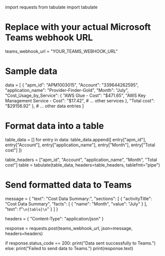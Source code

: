 import requests
from tabulate import tabulate

# Replace with your actual Microsoft Teams webhook URL
teams_webhook_url = "YOUR_TEAMS_WEBHOOK_URL"

# Sample data
data = [
    {
        "apm_id": "APM1003015",
        "Account": "339644262595",
        "application_name": "Provider-Finder-Gold",
        "Month": "July",
        "Cost_Usage_by_Service": {
            "AWS Glue - Cost": "$471.65",
            "AWS Key Management Service - Cost": "$17.42",
            # ... other services
        },
        "Total cost": "$29156.92"
    },
    # ... other data entries
]

# Format data into a table
table_data = []
for entry in data:
    table_data.append([
        entry["apm_id"],
        entry["Account"],
        entry["application_name"],
        entry["Month"],
        entry["Total cost"]
    ])

table_headers = ["apm_id", "Account", "application_name", "Month", "Total cost"]
table = tabulate(table_data, headers=table_headers, tablefmt="pipe")

# Send formatted data to Teams
message = {
    "text": "Cost Data Summary:",
    "sections": [
        {
            "activityTitle": "Cost Data Summary",
            "facts": [
                {
                    "name": "Month",
                    "value": "July"
                }
            ],
            "text": f"```\n{table}\n```"
        }
    ]
}

headers = {
    "Content-Type": "application/json"
}

response = requests.post(teams_webhook_url, json=message, headers=headers)

if response.status_code == 200:
    print("Data sent successfully to Teams.")
else:
    print("Failed to send data to Teams.")
    print(response.text)
